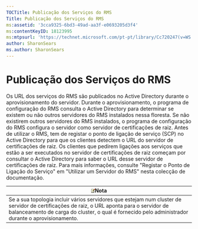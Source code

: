 ```yaml
---
TOCTitle: Publicação dos Serviços do RMS
Title: Publicação dos Serviços do RMS
ms:assetid: '3cca9325-6bd3-49ad-aa3f-e0693205d3f4'
ms:contentKeyID: 18123995
ms:mtpsurl: 'https://technet.microsoft.com/pt-pt/library/Cc720247(v=WS.10)'
author: SharonSears
ms.author: SharonSears
---
```


Publicação dos Serviços do RMS
==============================

Os URL dos serviços do RMS são publicados no Active Directory durante o aprovisionamento do servidor. Durante o aprovisionamento, o programa de configuração do RMS consulta o Active Directory para determinar se existem ou não outros servidores do RMS instalados nessa floresta. Se não existirem outros servidores do RMS instalados, o programa de configuração do RMS configura o servidor como servidor de certificações de raiz. Antes de utilizar o RMS, tem de registar o ponto de ligação de serviço (SCP) no Active Directory para que os clientes detectem o URL do servidor de certificações de raiz. Os clientes que pedirem ligações aos serviços que estão a ser executados no servidor de certificações de raiz começam por consultar o Active Directory para saber o URL desse servidor de certificações de raiz. Para mais informações, consulte "Registar o Ponto de Ligação do Serviço" em "Utilizar um Servidor do RMS" nesta colecção de documentação.

| ![](/security-updates/images/Cc720247.note(WS.10).gif)Nota                                                                                                                                                                           |
|-------------------------------------------------------------------------------------------------------------------------------------------------------------------------------------------------------------------------------------------------|
| Se a sua topologia incluir vários servidores que estejam num cluster de servidor de certificações de raiz, o URL aponta para o servidor de balanceamento de carga do cluster, o qual é fornecido pelo administrador durante o aprovisionamento. |
